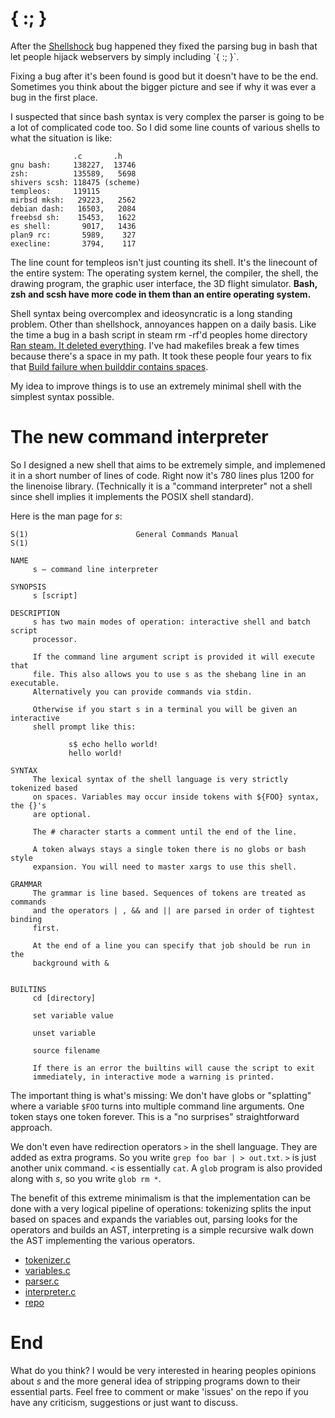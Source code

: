 

# { :; }

After the [Shellshock](https://en.wikipedia.org/wiki/Shellshock_(software_bug)) bug happened they fixed the parsing bug in bash that let people hijack webservers by simply including `{ :; }`.

Fixing a bug after it's been found is good but it doesn't have to be the end. Sometimes you think about the bigger picture and see if why it was ever a bug in the first place.

I suspected that since bash syntax is very complex the parser is going to be a lot of complicated code too. So I did some line counts of various shells to what the situation is like:

                  .c       .h
    gnu bash:     138227,  13746
    zsh:          135589,   5698
    shivers scsh: 118475 (scheme)
    templeos:     119115
    mirbsd mksh:   29223,   2562
    debian dash:   16503,   2084
    freebsd sh:    15453,   1622
    es shell:       9017,   1436
    plan9 rc:       5989,    327
    execline:       3794,    117

The line count for templeos isn't just counting its shell. It's the linecount of the entire system: The operating system kernel, the compiler, the shell, the drawing program, the graphic user interface, the 3D flight simulator. **Bash, zsh and scsh have more code in them than an entire operating system.**

Shell syntax being overcomplex and ideosyncratic is a long standing problem. Other than shellshock, annoyances happen on a daily basis. Like the time a bug in a bash script in steam rm -rf'd peoples home directory [Ran steam. It deleted everything](https://github.com/valvesoftware/steam-for-linux/issues/3671). I've had makefiles break a few times because there's a space in my path. It took these people four years to fix that [Build failure when builddir contains spaces](https://github.com/nodejs/node-gyp/issues/65).

My idea to improve things is to use an extremely minimal shell with the simplest syntax possible.


# The new command interpreter

So I designed a new shell that aims to be extremely simple, and implemened it in a short number of lines of code. Right now it's 780 lines plus 1200 for the linenoise library. (Technically it is a "command interpreter" not a shell since shell implies it implements the POSIX shell standard).

Here is the man page for *s*:

```
S(1)                        General Commands Manual                       S(1)

NAME
     s – command line interpreter

SYNOPSIS
     s [script]

DESCRIPTION
     s has two main modes of operation: interactive shell and batch script
     processor.

     If the command line argument script is provided it will execute that
     file. This also allows you to use s as the shebang line in an executable.
     Alternatively you can provide commands via stdin.

     Otherwise if you start s in a terminal you will be given an interactive
     shell prompt like this:

             s$ echo hello world!
             hello world!

SYNTAX
     The lexical syntax of the shell language is very strictly tokenized based
     on spaces. Variables may occur inside tokens with ${FOO} syntax, the {}'s
     are optional.

     The # character starts a comment until the end of the line.

     A token always stays a single token there is no globs or bash style
     expansion. You will need to master xargs to use this shell.

GRAMMAR
     The grammar is line based. Sequences of tokens are treated as commands
     and the operators | , && and || are parsed in order of tightest binding
     first.

     At the end of a line you can specify that job should be run in the
     background with &


BUILTINS
     cd [directory]

     set variable value

     unset variable

     source filename

     If there is an error the builtins will cause the script to exit
     immediately, in interactive mode a warning is printed.
```

The important thing is what's missing: We don't have globs or "splatting" where a variable `$FOO` turns into multiple command line arguments. One token stays one token forever. This is a "no surprises" straightforward approach.

We don't even have redirection operators `>` in the shell language. They are added as extra programs. So you write `grep foo bar | > out.txt`. `>` is just another unix command. `<` is essentially `cat`. A `glob` program is also provided along with *s*, so you write `glob rm *`.

The benefit of this extreme minimalism is that the implementation can be done with a very logical pipeline of operations: tokenizing splits the input based on spaces and expands the variables out, parsing looks for the operators and builds an AST, interpreting is a simple recursive walk down the AST implementing the various operators.

* [tokenizer.c](https://github.com/rain-1/s/blob/master/tokenizer.c)
* [variables.c](https://github.com/rain-1/s/blob/master/variables.c)
* [parser.c](https://github.com/rain-1/s/blob/master/parser.c)
* [interpreter.c](https://github.com/rain-1/s/blob/master/interpreter.c)
* [repo](https://github.com/rain-1/s)

# End

What do you think? I would be very interested in hearing peoples opinions about *s* and the more general idea of stripping programs down to their essential parts. Feel free to comment or make 'issues' on the repo if you have any criticism, suggestions or just want to discuss.
